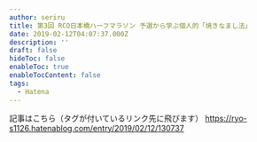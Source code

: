 ```yaml
---
author: seriru
title: 第3回 RCO日本橋ハーフマラソン 予選から学ぶ個人的「焼きなまし法」
date: 2019-02-12T04:07:37.000Z
description: ''
draft: false
hideToc: false
enableToc: true
enableTocContent: false
tags:
  - Hatena
---
```


記事はこちら（タグが付いているリンク先に飛びます）
https://ryo-s1126.hatenablog.com/entry/2019/02/12/130737
